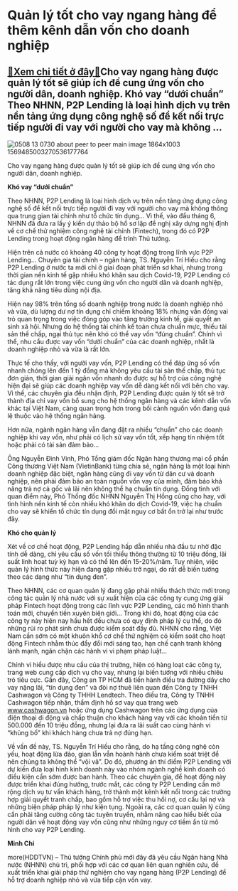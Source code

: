 Quản lý tốt cho vay ngang hàng để thêm kênh dẫn vốn cho doanh nghiệp
====================================================================

[:gift:Xem chi tiết ở đây:gift:](https://hddtvn.com/quan-ly-tot-cho-vay-ngang-hang-de-them-kenh-dan-von-cho-doanh-nghiep/)Cho vay ngang hàng được quản lý tốt sẽ giúp ích để cung ứng vốn cho người dân, doanh nghiệp. Khó vay “dưới chuẩn” Theo NHNN, P2P Lending là loại hình dịch vụ trên nền tảng ứng dụng công nghệ số để kết nối trực tiếp người đi vay với người cho vay mà không …
----------------------------------------------------------------------------------------------------------------------------------------------------------------------------------------------------------------------------------------------------------------





![0508 13 0730 about peer to peer main image 1864x1003 1569485003270536177764](https://haiquanonline.com.vn/stores/news_dataimages/anhntp/072020/01/18/in_article/0508_13-_0730_about-peer-to-peer-main-image-1864x1003-1569485003270536177764.png?rt=20200701204455 "undefined")


Cho vay ngang hàng được quản lý tốt sẽ giúp ích để cung ứng vốn cho người dân, doanh nghiệp.



**Khó vay “dưới chuẩn”**


Theo NHNN, P2P Lending là loại hình dịch vụ trên nền tảng ứng dụng công nghệ số để kết nối trực tiếp người đi vay với người cho vay mà không thông qua trung gian tài chính như tổ chức tín dụng… Vì thế, vào đầu tháng 6, NHNN đã đưa ra lấy ý kiến dự thảo bộ hồ sơ lập đề nghị xây dựng nghị định về cơ chế thử nghiệm công nghệ tài chính (Fintech), trong đó có P2P Lending trong hoạt động ngân hàng để trình Thủ tướng.


Hiện trên cả nước có khoảng 40 công ty hoạt động trong lĩnh vực P2P Lending… Chuyên gia tài chính – ngân hàng, TS. Nguyễn Trí Hiếu cho rằng P2P Lending ở nước ta mới chỉ ở giai đoạn phát triển sơ khai, nhưng trong thời gian nền kinh tế gặp nhiều khó khăn sau dịch Covid-19, P2P Lending có tác dụng rất lớn trong việc cung ứng vốn cho người dân và doanh nghiệp, tăng khả năng tiêu dùng nội địa.


Hiện nay 98% trên tổng số doanh nghiệp trong nước là doanh nghiệp nhỏ và vừa, dù lượng dư nợ tín dụng chỉ chiếm khoảng 18% nhưng vẫn đóng vai trò quan trọng trong việc đóng góp vào tăng trưởng kinh tế, giải quyết an sinh xã hội. Nhưng do hệ thống tài chính kế toán chưa chuẩn mực, thiếu tài sản thế chấp, ngại thủ tục nên khó có thể vay vốn “đúng chuẩn”. Chính vì thế, nhu cầu được vay vốn “dưới chuẩn” của các doanh nghiệp, nhất là doanh nghiệp nhỏ và vừa là rất lớn.


Thực tế cho thấy, với người vay vốn, P2P Lending có thể đáp ứng số vốn nhanh chóng lên đến 1 tỷ đồng mà không yêu cầu tài sản thế chấp, thủ tục đơn giản, thời gian giải ngân vốn nhanh do được sự hỗ trợ của công nghệ hiện đại sẽ giúp các doanh nghiệp vay vốn dễ dàng kết nối với bên cho vay. Vì thế, các chuyên gia đều nhận định, P2P Lending được quản lý tốt sẽ trở thành địa chỉ vay vốn bổ sung cho hệ thống ngân hàng và các kênh dẫn vốn khác tại Việt Nam, càng quan trọng hơn trong bối cảnh nguồn vốn đang quá lệ thuộc vào hệ thống ngân hàng.


Hơn nữa, ngành ngân hàng vẫn đang đặt ra nhiều “chuẩn” cho các doanh nghiệp khi vay vốn, như phải có lịch sử vay vốn tốt, xếp hạng tín nhiệm tốt hoặc phải có tài sản đảm bảo… 


Ông Nguyễn Đình Vinh, Phó Tổng giám đốc Ngân hàng thương mại cổ phần Công thương Việt Nam (VietinBank) từng chia sẻ, ngân hàng là một loại hình doanh nghiệp đặc biệt, ngân hàng cũng đi vay vốn từ dân cư và doanh nghiệp, nên phải đảm bảo an toàn nguồn vốn vay của mình, đảm bảo khả năng trả nợ cả gốc và lãi nên không thể hạ chuẩn tín dụng. Đồng tình với quan điểm này, Phó Thống đốc NHNN Nguyễn Thị Hồng cũng cho hay, với tình hình nền kinh tế còn nhiều khó khăn do dịch Covid-19, việc hạ chuẩn cho vay sẽ khiến tổ chức tín dụng đối mặt nguy cơ bất ổn trở lại như trước đây.


**Khó cho quản lý**


Xét về cơ chế hoạt động, P2P Lending hấp dẫn nhiều nhà đầu tư nhờ đặc tính dễ dàng, chỉ yêu cầu số vốn tối thiểu thông thường từ 10 triệu đồng, lãi suất linh hoạt tuỳ kỳ hạn và có thể lên đến 15-20%/năm. Tuy nhiên, việc quản lý hình thức này hiện đang gặp nhiều trở ngại, do rất dễ biến tướng theo các dạng như “tín dụng đen”.


Theo NHNN, các cơ quan quản lý đang gặp phải nhiều thách thức mới trong công tác quản lý nhà nước với sự xuất hiện của các công ty cung ứng giải pháp Fintech hoạt động trong các lĩnh vực P2P Lending, các mô hình thanh toán mới, chuyển tiền xuyên biên giới… Trong khi đó, hoạt động của các công ty này hiện nay hầu hết đều chưa có quy định pháp lý cụ thể, do đó những rủi ro phát sinh chưa được kiểm soát đầy đủ. NHNN cho rằng, Việt Nam cần sớm có một khuôn khổ cơ chế thử nghiệm có kiểm soát cho hoạt động Fintech nhằm thúc đẩy đổi mới sáng tạo, hạn chế cạnh tranh không lành mạnh, ngăn chặn các hành vi vi phạm pháp luật…


Chính vì hiểu được nhu cầu của thị trường, hiện có hàng loạt các công ty, trang web cung cấp dịch vụ cho vay, nhưng lại biến tướng với nhiều chiêu trò tiêu cực. Gần đây, Công an TP HCM đã tiến hành điều tra đường dây cho vay nặng lãi, “tín dụng đen” và đòi nợ thuê liên quan đến Công ty TNHH Cashwagon và Công ty THHH Lendtech. Theo điều tra, Công ty TNHH Cashwagon tiếp nhận, thẩm định hồ sơ vay qua trang web www.cashwagon.vn hoặc ứng dụng Cashwagon trên các ứng dụng của điện thoại di động và chấp thuận cho khách hàng vay với các khoản tiền từ 500.000 đến 10 triệu đồng, nhưng lại đưa ra lãi suất cao cùng hành vi “khủng bố” khi khách hàng chưa trả nợ đúng hạn.


Về vấn đề này, TS. Nguyễn Trí Hiếu cho rằng, do hạ tầng công nghệ còn yếu, hoạt động lừa đảo, gian lẫn vẫn hoành hành chưa kiểm soát triệt để nên chúng ta không thể “vội vã”. Do đó, phương án thí điểm P2P Lending với dự kiến đưa loại hình kinh doanh này vào nhóm ngành nghề kinh doanh có điều kiện cần sớm được ban hành. Theo các chuyên gia, để hoạt động này được triển khai đúng hướng, trước mắt, các công ty P2P Lending cần mở rộng dịch vụ tư vấn khách hàng, trở thành một kênh kết nối trong các trường hợp giải quyết tranh chấp, bao gồm hỗ trợ việc thu hồi nợ, cơ cấu lại nợ và những biện pháp pháp lý như kiện tụng. Ngoài ra, các cơ quan quản lý cũng cần phải tăng cường công tác tuyên truyền, nhằm nâng cao hiểu biết của người dân về hoạt động vay vốn cũng như những nguy cơ tiềm ẩn từ mô hình cho vay P2P Lending.










**Minh Chi**



more(HDDTVN) – Thủ tướng Chính phủ mới đây đã yêu cầu Ngân hàng Nhà nước (NHNN) chủ trì, phối hợp với các cơ quan liên quan nghiên cứu, đề xuất triển khai giải pháp thử nghiệm cho vay ngang hàng (P2P Lending) để hỗ trợ doanh nghiệp nhỏ và vừa tiếp cận vốn vay.


